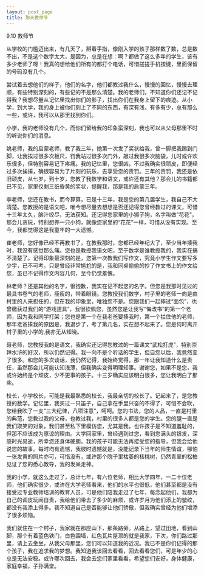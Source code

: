 ```yaml
---
layout: post_page
title: 那天教师节
---
```


9.10 教师节 

从学校的门槛迈出来，有几天了，掰着手指，像刚入学的孩子那样数了数，总是数不出，不是这个数字太大，是因为，总是在想：啊？都做了这么多年的学生，该有多少老师了呀！我真的想给他们所有的都打个电话，可惜搓搓手机按键，里面保留的号码没有几个。

尝试着去想他们的样子，他们的名字，他们都教过我什么，慢慢的回忆，慢慢去理顺，有些特别深刻的，有些记的不是那么清楚。我的老师们，不知道你们还记不记得我？我想尽量从记忆里找出你们的影子，找出你们在我身上留下的痕迹。从小学，到大学，我的身上被你们刻上了不同的东西，有深有浅，有多有少，总有那么一些，或许，我可以从那里找到你们。

小学，我的老师没有几个，而你们留给我的印象蛮深刻，我也可以从父母那里不时的听说你们的消息。

姚老师，我的启蒙老师，教了我三年，她第一次发了奖状给我，曾一脚把我踢到门脚，让我挨过很多次板尺，罚我站过很多次门外，敲过我很多次脑袋，儿时或许欢乐很多，但特别容易记下疼痛。我的记忆里，您很凶，不过我确实很顽皮，即便经过多次挨揍，确很容易为了片刻的玩乐，去享受您的责罚。三年的责罚，我还是依旧顽皮，从七岁，到十岁，您教了我数学和语文，或许还有其他？那会儿的书籍都已不见，家里仅剩三纸昏黄的奖状，提醒我，那是我的启蒙三年。

李老师，您还在教书，而今算算，已是十三年，我是您的第几届学生，我自己不大清楚。您教授的是语文吧，唯今想尽量去想想是否还记得您曾经教过的课文，可惜十三年太久，脑汁绞尽，无法获知。还记得您家里的小狮子狗，名字叫做“花花”，那会儿贪玩，特别想养一只小狗，就像您家里的“花花”一样，可惜从没有实现。至今，我都觉得这是我童年的一大遗憾。

崔老师，您好像已经不再教书了，在教我那时，您都已经年纪大了，至少当年揍我时，我没有感觉那么痛。您也是教授我语文吧，至于数学是谁教授我的，我实在搞不清楚了。记得印象最深刻的是，您第一次教我们写作文，究竟小学生作文要写多少字，已不可考。只是曾经非常尴尬的是，我和同桌偷偷的抄了作文书上的作文给您，虽已不记得作文内容几何，至今仍觉羞愧。

林老师？还是其他的名字，很抱歉，我实在记不起您的名字。但您是我那时见过的最具书卷气的老师，瘦瘦的，带着眼镜。您教授我们数学，村子里的老师一向是由村里的人来担任的，但在我的印象里，唯独您不是。您跟我们一起摔过“面包”，也曾缴获过我们的“游戏道具”，我很钦佩您，虽然您是让我写“悔改书”的第一个老师，因为我和同学打架；您也是第一个在我老爸要揍我时，第一个拦住他的老师，那年老爸揍我的原因是，我退步了，考了第几名，实在想不起来了。您是何时离开村子里的小学的,我亦无从知晓。

聂老师，您教授我的是语文，我确实还记得您教过的一篇课文“武松打虎”，特别崇拜水浒的好汉，所以仍然记得。我一向不是个听话的学生，但自您以后，我竟然变了很多。和您的多次谈话，我仍然记得，我始终觉得，那一年让我知道什么是责任，虽然那会儿可能认知浅薄，但我确实变得明理知事。谢谢您，如果不是您，我或许始终是个顽皮，少不更事的孩子。十三岁确实应该明白很多，您让我明白了那些。

校长，小学校长，可能是我最熟悉的校长，我最亲切的校长了。记起来了，是您教授的数学。记忆里，我买过一只笛子，自己拿在手里兴奋的不得了，可惜不会吹，您给我吹了一支“三大纪律，八项注意”，呵呵。您的书法，您的人品，一直是村里的典范，您教过我的父母，也教过我，村里的很多人都是您的学生。您的腿一直是我们取笑的对象，我们甚至私下里模仿您，尤其是我，也许孩子是不知道羞耻的，但那不应该成为原谅的理由。大学回家里，曾经遇到过您，看到您满头的银发，深感时光易逝，所幸您还身体硬朗。我的孩子可能无法再接受您的指导，但我会给他说您的故事。每时均有遗憾，我彼时遗憾就是，没能记录下当年的师生情谊，哪怕一张发黄的照片亦可，可惜没有，或许那个院子里枯萎的核桃树，仍然青翠的松柏见证了您的悉心教导，我的发呆走神。

我的小学，就这么走过了，总计七年，有六位老师，相比大学四年，一二十位老师，他们确实很少，或许在大学老师看来，他们的水平也很低，他们甚至都是没有接受过专业教师培训的教育人员，可是他们陪我走过了七年，每念起他们，我都为自己的调皮玩闹自责，我给他们带去了多少的麻烦，或许岁月为他们添上的皱纹，都没有我添上得多。我不知道自己是否能够让他们骄傲，但我确实曾经为他们增添了很多烦恼。

我们就住在一个村子，我家就在那座山下，那条路旁。从路上，望过田地，看到山脚，那个有着蓝色铁门，白色围墙，红色瓦片屋顶的就是我家，下次，你们路过那里，请上去坐坐，从我父母那里，您们可以知道我的近况。我已不是你们记得的那个孩子，我在追求我的梦想。我知道我该回去看看，回去看看您们，可是年少的心总是无法安稳。或许哪次回去，我会去您们家里看看，希望您们安好，身体健康，家庭幸福，子孙满堂。